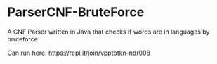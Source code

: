 # ParserCNF-BruteForce
A CNF Parser written in Java that checks if words are in languages by bruteforce

Can run here:
https://repl.it/join/vpptbtkn-ndr008

